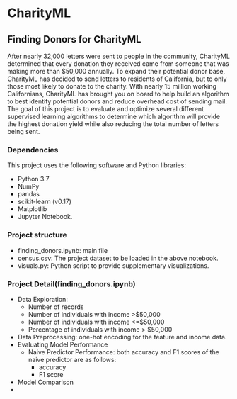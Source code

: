 # CharityML
## Finding Donors for CharityML
After nearly 32,000 letters were sent to people in the community, CharityML determined that every donation they received came from someone that was making more than $50,000 annually. To expand their potential donor base, CharityML has decided to send letters to residents of California, but to only those most likely to donate to the charity. With nearly 15 million working Californians, CharityML has brought you on board to help build an algorithm to best identify potential donors and reduce overhead cost of sending mail. The goal of this project is to evaluate and optimize several different supervised learning algorithms to determine which algorithm will provide the highest donation yield while also reducing the total number of letters being sent. 

### Dependencies
This project uses the following software and Python libraries:
- Python 3.7
- NumPy
- pandas
- scikit-learn (v0.17)
- Matplotlib
- Jupyter Notebook.

### Project structure
- finding_donors.ipynb: main file 
- census.csv: The project dataset to be loaded in the above notebook.
- visuals.py: Python script to provide supplementary visualizations.

### Project Detail(finding_donors.ipynb)
- Data Exploration: 
    - Number of records
    - Number of individuals with income >$50,000
    - Number of individuals with income <=$50,000
    - Percentage of individuals with income > $50,000
- Data Preprocessing: one-hot encoding for the feature and income data.
- Evaluating Model Performance
    - Naive Predictor Performance: both accuracy and F1 scores of the naive predictor are as follows:
        - accuracy
        - F1 score 
- Model Comparison
- 
